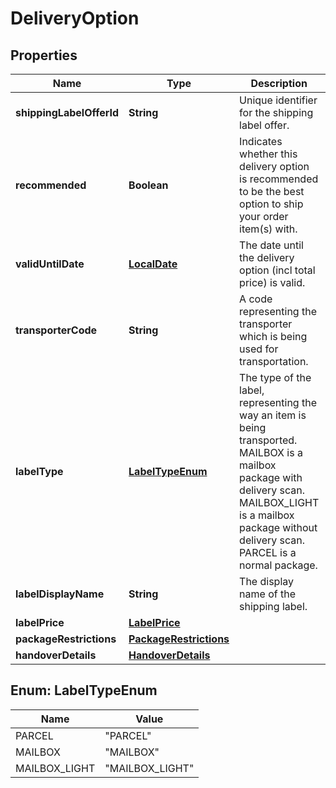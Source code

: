 # DeliveryOption

## Properties

 Name                     | Type                                              | Description                                                                                                                                                                                                      | Notes      
--------------------------|---------------------------------------------------|------------------------------------------------------------------------------------------------------------------------------------------------------------------------------------------------------------------|------------
 **shippingLabelOfferId** | **String**                                        | Unique identifier for the shipping label offer.                                                                                                                                                                  |
 **recommended**          | **Boolean**                                       | Indicates whether this delivery option is recommended to be the best option to ship your order item(s) with.                                                                                                     |
 **validUntilDate**       | [**LocalDate**](LocalDate.md)                     | The date until the delivery option (incl total price) is valid.                                                                                                                                                  | [optional] 
 **transporterCode**      | **String**                                        | A code representing the transporter which is being used for transportation.                                                                                                                                      |
 **labelType**            | [**LabelTypeEnum**](#LabelTypeEnum)               | The type of the label, representing the way an item is being transported. MAILBOX is a mailbox package with delivery scan. MAILBOX_LIGHT is a mailbox package without delivery scan. PARCEL is a normal package. |
 **labelDisplayName**     | **String**                                        | The display name of the shipping label.                                                                                                                                                                          |
 **labelPrice**           | [**LabelPrice**](LabelPrice.md)                   |                                                                                                                                                                                                                  |
 **packageRestrictions**  | [**PackageRestrictions**](PackageRestrictions.md) |                                                                                                                                                                                                                  |
 **handoverDetails**      | [**HandoverDetails**](HandoverDetails.md)         |                                                                                                                                                                                                                  | [optional] 

<a name="LabelTypeEnum"></a>

## Enum: LabelTypeEnum

 Name          | Value                     
---------------|---------------------------
 PARCEL        | &quot;PARCEL&quot;        
 MAILBOX       | &quot;MAILBOX&quot;       
 MAILBOX_LIGHT | &quot;MAILBOX_LIGHT&quot; 



